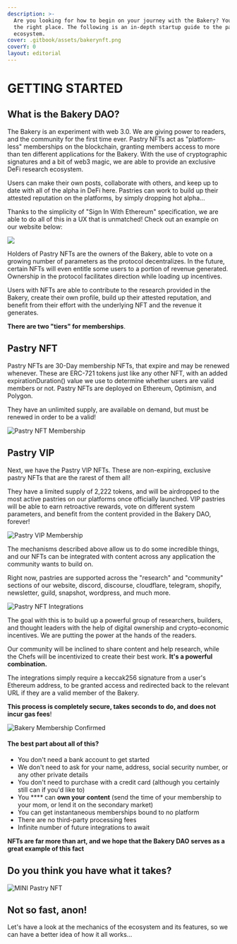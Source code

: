 ```yaml
---
description: >-
  Are you looking for how to begin on your journey with the Bakery? You're in
  the right place. The following is an in-depth startup guide to the pastry
  ecosystem.
cover: .gitbook/assets/bakerynft.png
coverY: 0
layout: editorial
---
```


# GETTING STARTED

## What is the Bakery DAO?  <a href="#bakerydao" id="bakerydao"></a>

The Bakery is an experiment with web 3.0. We are giving power to readers, and the community for the first time ever. Pastry NFTs act as "platform-less" memberships on the blockchain, granting members access to more than ten different applications for the Bakery. With the use of cryptographic signatures and a bit of web3 magic, we are able to provide an exclusive DeFi research ecosystem.

Users can make their own posts, collaborate with others, and keep up to date with all of the alpha in DeFi here. Pastries can work to build up their attested reputation on the platforms, by simply dropping hot alpha...

Thanks to the simplicity of "Sign In With Ethereum" specification, we are able to do all of this in a UX that is unmatched! Check out an example on our website below:

![](<.gitbook/assets/pastryvid\_1nDNNLa4 (1).gif>)

Holders of Pastry NFTs are the owners of the Bakery, able to vote on a growing number of parameters as the protocol decentralizes. In the future, certain NFTs will even entitle some users to a portion of revenue generated. Ownership in the protocol facilitates direction while loading up incentives.

Users with NFTs are able to contribute to the research provided in the Bakery, create their own profile, build up their attested reputation, and benefit from their effort with the underlying NFT and the revenue it generates.

**There are two "tiers" for memberships**.

## Pastry NFT

Pastry NFTs are 30-Day membership NFTs, that expire and may be renewed whenever. These are ERC-721 tokens just like any other NFT, with an added expirationDuration() value we use to determine whether users are valid members or not. Pastry NFTs are deployed on Ethereum, Optimism, and Polygon.

They have an unlimited supply, are available on demand, but must be renewed in order to be a valid!

![Pastry NFT Membership](.gitbook/assets/pastrynft.png)

## Pastry VIP

Next, we have the Pastry VIP NFTs. These are non-expiring, exclusive pastry NFTs that are the rarest of them all!&#x20;

They have a limited supply of 2,222 tokens, and will be airdropped to the most active pastries on our platforms once officially launched. VIP pastries will be able to earn retroactive rewards, vote on different system parameters, and benefit from the content provided in the Bakery DAO, forever!

![Pastry VIP Membership](<.gitbook/assets/pastryvip (1).png>)

The mechanisms described above allow us to do some incredible things, and our NFTs can be integrated with content across any application the community wants to build on.&#x20;

Right now, pastries are supported across the "research" and "community" sections of our website, discord, discourse, cloudflare, telegram, shopify, newsletter, guild, snapshot, wordpress, and much more.

![Pastry NFT Integrations](.gitbook/assets/IMG\_8438.PNG)

The goal with this is to build up a powerful group of researchers, builders, and thought leaders with the help of digital ownership and crypto-economic incentives. We are putting the power at the hands of the readers.

Our community will be inclined to share content and help research, while the Chefs will be incentivized to create their best work. **It's a powerful combination.**

The integrations simply require a keccak256 signature from a user's Ethereum address, to be granted access and redirected back to the relevant URL if they are a valid member of the Bakery.

**This process is completely secure, takes seconds to do, and does not incur gas fees**!

![Bakery Membership Confirmed](.gitbook/assets/C8AF2BF9-B72A-48B2-A732-9F1BEDD7B0AA.jpeg)

#### **The best part about all of this?** <a href="#features" id="features"></a>

* You don't need a bank account to get started
* We don't need to ask for your name, address, social security number, or any other private details
* You don't need to purchase with a credit card (although you certainly still can if you'd like to)
* You **** can **own your content** (send the time of your membership to your mom, or lend it on the secondary market)
* You can get instantaneous memberships bound to no platform
* There are no third-party processing fees
* Infinite number of future integrations to await

**NFTs are far more than art, and we hope that the Bakery DAO serves as a great example of this fact**

## Do you think you have what it takes?

![MINI Pastry NFT](<.gitbook/assets/TRIAL PASTRY.gif>)

## Not so fast, anon!

Let's have a look at the mechanics of the ecosystem and its features, so we can have a better idea of how it all works...
